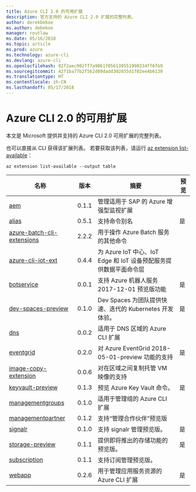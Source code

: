 ```yaml
---
title: Azure CLI 2.0 的可用扩展
description: 官方支持的 Azure CLI 2.0 扩展的完整列表。
author: derekbekoe
ms.author: debekoe
manager: routlaw
ms.date: 05/16/2018
ms.topic: article
ms.prod: azure
ms.technology: azure-cli
ms.devlang: azure-cli
ms.openlocfilehash: 82f2aec902ff7a9061f056139551990334ff6fb9
ms.sourcegitcommit: 42f1ba77b2f562d89dadd302655d1f02ee4b6130
ms.translationtype: HT
ms.contentlocale: zh-CN
ms.lasthandoff: 05/17/2018
---
```

# <a name="available-extensions-for-the-azure-cli-20"></a>Azure CLI 2.0 的可用扩展

本文是 Microsoft 提供并支持的 Azure CLI 2.0 可用扩展的完整列表。

也可以直接从 CLI 获得该扩展列表。 若要获取该列表，请运行 [az extension list-available](/cli/azure/extension?view=azure-cli-latest#az-extension-list-available)：

```azurecli
az extension list-available --output table
```

| 名称 | 版本 | 摘要 | 预览 |
|------|---------|---------|---------|
| [aem](https://github.com/Azure/azure-cli-extensions) | 0.1.1 | 管理适用于 SAP 的 Azure 增强型监视扩展 |  |
| [alias](https://github.com/Azure/azure-cli-extensions) | 0.5.1 | 支持命令别名 | 是 |
| [azure-batch-cli-extensions](https://github.com/Azure/azure-batch-cli-extensions) | 2.2.2 | 用于操作 Azure Batch 服务的其他命令 |  |
| [azure-cli-iot-ext](https://github.com/azure/azure-iot-cli-extension) | 0.4.4 | 为 Azure IoT 中心、IoT Edge 和 IoT 设备预配服务提供数据平面命令层 |  |
| [botservice](https://github.com/Azure/azure-cli-extensions) | 0.0.1 | 支持 Azure 机器人服务 2017-12-01 预览版功能 | 是 |
| [dev-spaces-preview](https://github.com/Azure/azure-cli-extensions) | 0.1.0 | Dev Spaces 为团队提供快速、迭代的 Kubernetes 开发体验。 | 是 |
| [dns](https://github.com/Azure/azure-cli-extensions) | 0.0.2 | 适用于 DNS 区域的 Azure CLI 扩展 |  |
| [eventgrid](https://github.com/Azure/azure-cli-extensions) | 0.2.0 | 对 Azure EventGrid 2018-05-01-preview 功能的支持 | 是 |
| [image-copy-extension](https://github.com/Azure/azure-cli-extensions) | 0.0.6 | 对在区域之间复制托管 VM 映像的支持 |  |
| [keyvault-preview](https://github.com/Azure/azure-keyvault-cli-extension) | 0.1.3 | 预览 Azure Key Vault 命令。 | 是 |
| [managementgroups](https://github.com/Azure/azure-cli-extensions) | 0.1.0 | 适用于管理组的 Azure CLI 扩展 |  |
| [managementpartner](https://github.com/Azure/azure-cli-extensions) | 0.1.2 | 支持“管理合作伙伴”预览版 |  |
| [signalr](https://github.com/Azure/azure-cli-extensions) | 0.1.0 | 支持 signalr 管理预览版。 | 是 |
| [storage-preview](https://github.com/Azure/azure-cli-extensions) | 0.1.1 | 提供即将推出的存储功能的预览版。 | 是 |
| [subscription](https://github.com/Azure/azure-cli-extensions) | 0.1.1 | 支持订阅管理预览版。 |  |
| [webapp](https://github.com/Azure/azure-cli-extensions) | 0.2.6 | 用于管理应用服务资源的 Azure CLI 扩展 | 是 |
